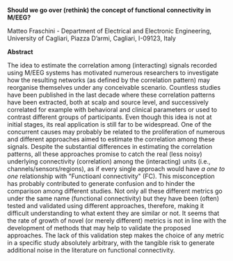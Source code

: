 **Should we go over (rethink) the concept of functional connectivity in M/EEG?**

Matteo Fraschini - Department of Electrical and Electronic Engineering, University of Cagliari, Piazza D’armi, Cagliari, I-09123, Italy



**Abstract**

The idea to estimate the correlation among (interacting) signals recorded using M/EEG systems has motivated numerous researchers to investigate how the resulting networks (as defined by the correlation pattern) may reorganise themselves under any conceivable scenario. Countless studies have been published in the last decade where these correlation patterns have been extracted, both at scalp and source level, and successively correlated for example with behavioral and clinical parameters or used to contrast different groups of participants. Even though this idea is not at initial stages, its real application is still far to be widespread. One of the concurrent causes may probably be related to the proliferation of numerous and different approaches aimed to estimate the correlation among these signals. Despite the substantial differences in estimating the correlation patterns, all these approaches promise to catch the real (less noisy) underlying connectivity (correlation) among the (interacting) units (i.e., channels/sensors/regions), as if every single approach would have *a one to one* relationship with "Functioanl connectivity" (FC). This misconception has probably contributed to generate confusion and to hinder the comparison among different studies. Not only all these different metrics go under the same name (functional connectivity) but they have been (often) tested and validated using different approaches, therefore, making it difficult understanding to what extent they are similar or not. It seems that the rate of growth of novel (or merely different) metrics is not in line with the development of methods that may help to validate the proposed approaches. The lack of this validation step makes the choice of any metric in a specific study absolutely arbitrary, with the tangible risk to generate additional noise in the literature on functional connectivity.

